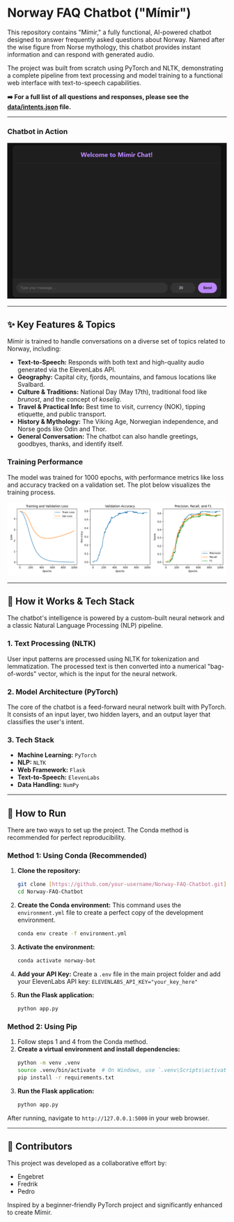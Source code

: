 # Norway FAQ Chatbot ("Mímir")

This repository contains "Mímir," a fully functional, AI-powered chatbot designed to answer frequently asked questions about Norway. Named after the wise figure from Norse mythology, this chatbot provides instant information and can respond with generated audio.

The project was built from scratch using PyTorch and NLTK, demonstrating a complete pipeline from text processing and model training to a functional web interface with text-to-speech capabilities.

**➡️ For a full list of all questions and responses, please see the [data/intents.json](./data/intents.json) file.**

---

### Chatbot in Action
![Chatbot Demo](./assets/chatbot_demo.gif)

---

## ✨ Key Features & Topics

Mímir is trained to handle conversations on a diverse set of topics related to Norway, including:

* **Text-to-Speech:** Responds with both text and high-quality audio generated via the ElevenLabs API.
* **Geography:** Capital city, fjords, mountains, and famous locations like Svalbard.
* **Culture & Traditions:** National Day (May 17th), traditional food like *brunost*, and the concept of *koselig*.
* **Travel & Practical Info:** Best time to visit, currency (NOK), tipping etiquette, and public transport.
* **History & Mythology:** The Viking Age, Norwegian independence, and Norse gods like Odin and Thor.
* **General Conversation:** The chatbot can also handle greetings, goodbyes, thanks, and identify itself.

### Training Performance
The model was trained for 1000 epochs, with performance metrics like loss and accuracy tracked on a validation set. The plot below visualizes the training process.

![Training Metrics](./assets/training_metrics_1000epochs.png)

---

## 🤖 How it Works & Tech Stack

The chatbot's intelligence is powered by a custom-built neural network and a classic Natural Language Processing (NLP) pipeline.

### 1. Text Processing (NLTK)
User input patterns are processed using NLTK for tokenization and lemmatization. The processed text is then converted into a numerical "bag-of-words" vector, which is the input for the neural network.

### 2. Model Architecture (PyTorch)
The core of the chatbot is a feed-forward neural network built with PyTorch. It consists of an input layer, two hidden layers, and an output layer that classifies the user's intent.

### 3. Tech Stack
* **Machine Learning:** `PyTorch`
* **NLP:** `NLTK`
* **Web Framework:** `Flask`
* **Text-to-Speech:** `ElevenLabs`
* **Data Handling:** `NumPy`

---

## 🚀 How to Run

There are two ways to set up the project. The Conda method is recommended for perfect reproducibility.

### Method 1: Using Conda (Recommended)

1.  **Clone the repository:**
    ```bash
    git clone [https://github.com/your-username/Norway-FAQ-Chatbot.git](https://github.com/your-username/Norway-FAQ-Chatbot.git)
    cd Norway-FAQ-Chatbot
    ```
2.  **Create the Conda environment:** This command uses the `environment.yml` file to create a perfect copy of the development environment.
    ```bash
    conda env create -f environment.yml
    ```
3.  **Activate the environment:**
    ```bash
    conda activate norway-bot
    ```
4.  **Add your API Key:** Create a `.env` file in the main project folder and add your ElevenLabs API key: `ELEVENLABS_API_KEY="your_key_here"`

5.  **Run the Flask application:**
    ```bash
    python app.py
    ```

### Method 2: Using Pip

1.  Follow steps 1 and 4 from the Conda method.
2.  **Create a virtual environment and install dependencies:**
    ```bash
    python -m venv .venv
    source .venv/bin/activate  # On Windows, use `.venv\Scripts\activate`
    pip install -r requirements.txt
    ```
3.  **Run the Flask application:**
    ```bash
    python app.py
    ```

After running, navigate to `http://127.0.0.1:5000` in your web browser.

---

## 👥 Contributors

This project was developed as a collaborative effort by:
* Engebret
* Fredrik
* Pedro

Inspired by a beginner-friendly PyTorch project and significantly enhanced to create Mímir.